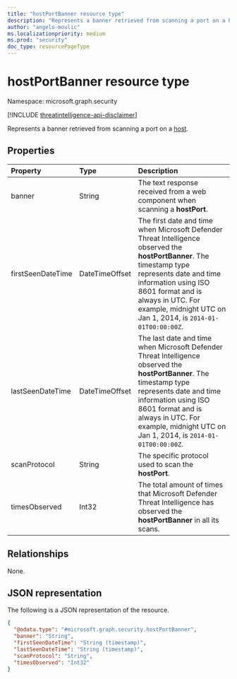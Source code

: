 ```yaml
---
title: "hostPortBanner resource type"
description: "Represents a banner retrieved from scanning a port on a host."
author: "angelo-moulic"
ms.localizationpriority: medium
ms.prod: "security"
doc_type: resourcePageType
---
```


# hostPortBanner resource type

Namespace: microsoft.graph.security

[!INCLUDE [threatintelligence-api-disclaimer](../../includes/threatintelligence-api-disclaimer.md)]

Represents a banner retrieved from scanning a port on a [host](../resources/security-host.md).

## Properties

| Property          | Type           | Description                                                                                                                                                                                                                                                                 |
| :---------------- | :------------- | :-------------------------------------------------------------------------------------------------------------------------------------------------------------------------------------------------------------------------------------------------------------------------- |
| banner            | String         | The text response received from a web component when scanning a **hostPort**.                                                                                                                                                                                               |
| firstSeenDateTime | DateTimeOffset | The first date and time when Microsoft Defender Threat Intelligence observed the **hostPortBanner**. The timestamp type represents date and time information using ISO 8601 format and is always in UTC. For example, midnight UTC on Jan 1, 2014, is `2014-01-01T00:00:00Z`. |
| lastSeenDateTime  | DateTimeOffset | The last date and time when Microsoft Defender Threat Intelligence observed the **hostPortBanner**. The timestamp type represents date and time information using ISO 8601 format and is always in UTC. For example, midnight UTC on Jan 1, 2014, is `2014-01-01T00:00:00Z`.  |
| scanProtocol      | String         | The specific protocol used to scan the **hostPort**.                                                                                                                                                                                                                        |
| timesObserved     | Int32          | The total amount of times that Microsoft Defender Threat Intelligence has observed the **hostPortBanner** in all its scans.                                                                                                                                                      |

## Relationships

None.

## JSON representation

The following is a JSON representation of the resource.

<!-- {
  "blockType": "resource",
  "@odata.type": "microsoft.graph.security.hostPortBanner"
}
-->

```json
{
  "@odata.type": "#microsoft.graph.security.hostPortBanner",
  "banner": "String",
  "firstSeenDateTime": "String (timestamp)",
  "lastSeenDateTime": "String (timestamp)",
  "scanProtocol": "String",
  "timesObserved": "Int32"
}
```
